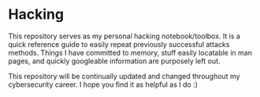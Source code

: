 # Hacking
This repository serves as my personal hacking notebook/toolbox. It is a quick reference guide to easily repeat previously successful attacks methods. Things I have committed to memory, stuff easily locatable in man pages, and quickly googleable information are purposely left out.   

This repository will be continually updated and changed throughout my cybersecurity career. I hope you find it as helpful as I do :)
